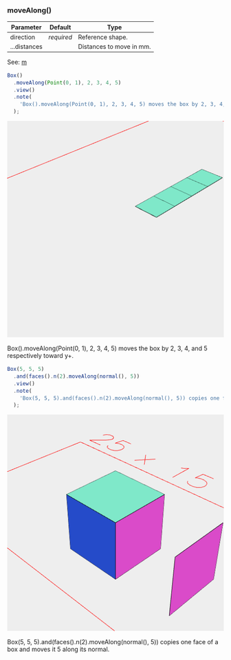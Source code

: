### moveAlong()
Parameter|Default|Type
---|---|---
|direction|_required_|Reference shape.
|...distances||Distances to move in mm.

See: [m](../../nb/api/m.md)

```JavaScript
Box()
  .moveAlong(Point(0, 1), 2, 3, 4, 5)
  .view()
  .note(
    'Box().moveAlong(Point(0, 1), 2, 3, 4, 5) moves the box by 2, 3, 4, and 5 respectively toward y+.'
  );
```

![Image](moveAlong.md.0.png)

Box().moveAlong(Point(0, 1), 2, 3, 4, 5) moves the box by 2, 3, 4, and 5 respectively toward y+.

```JavaScript
Box(5, 5, 5)
  .and(faces().n(2).moveAlong(normal(), 5))
  .view()
  .note(
    'Box(5, 5, 5).and(faces().n(2).moveAlong(normal(), 5)) copies one face of a box and moves it 5 along its normal.'
  );
```

![Image](moveAlong.md.1.png)

Box(5, 5, 5).and(faces().n(2).moveAlong(normal(), 5)) copies one face of a box and moves it 5 along its normal.
